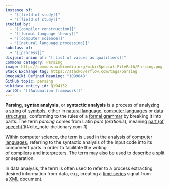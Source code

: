```yaml
---
instance of:
  - "[[field of study]]"
  - "[[field of study]]"
studied by:
  - "[[compiler construction]]"
  - "[[formal language theory]]"
  - "[[computer science]]"
  - "[[natural language processing]]"
subclass of:
  - "[[process]]"
disjoint union of: "[[list of values as qualifiers]]"
Commons category: Parsing
image: http://commons.wikimedia.org/wiki/Special:FilePath/Parsing.png
Stack Exchange tag: https://stackoverflow.com/tags/parsing
OmegaWiki Defined Meaning: "1099048"
GitHub topic: parsing
wikidata entity id: Q194152
partOf: "[[Automation framework]]"
---
```

**Parsing**, **syntax analysis**, or **syntactic analysis** is a process of analyzing a [string](https://en.wikipedia.org/wiki/String_\(computer_science\) "String (computer science)") of [symbols](https://en.wikipedia.org/wiki/Symbol_\(formal\) "Symbol (formal)"), either in [natural language](https://en.wikipedia.org/wiki/Natural_language "Natural language"), [computer languages](https://en.wikipedia.org/wiki/Computer_languages "Computer languages") or [data structures](https://en.wikipedia.org/wiki/Data_structure "Data structure"), conforming to the rules of a [formal grammar](https://en.wikipedia.org/wiki/Formal_grammar "Formal grammar") by breaking it into parts. The term _parsing_ comes from Latin _pars_ (_orationis_), meaning [part (of speech)](https://en.wikipedia.org/wiki/Part_of_speech "Part of speech").[1](app://obsidian.md/1)(#cite_note-dictionary.com-1)

Within computer science, the term is used in the analysis of [computer languages](https://en.wikipedia.org/wiki/Computer_languages "Computer languages"), referring to the syntactic analysis of the input code into its component parts in order to facilitate the writing of [compilers](https://en.wikipedia.org/wiki/Compilers "Compilers") and [interpreters](https://en.wikipedia.org/wiki/Interpreter_\(computing\) "Interpreter (computing)"). The term may also be used to describe a split or separation.

In data analysis, the term is often used to refer to a process extracting desired information from data, e.g., creating a [time series](https://en.wikipedia.org/wiki/Time_series "Time series") signal from a [XML](https://en.wikipedia.org/wiki/XML "XML") document.